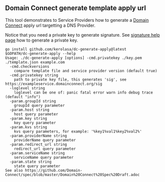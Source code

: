 ## Domain Connect generate template apply url

This tool demonstrates to Service Providers how to generate a
[Domain Connect](https://github.com/Domain-Connect/spec/blob/master/Domain%20Connect%20Spec%20Draft.adoc)
apply url targetting a DNS Provider.

Notice that you need a private key to generate signature.  See
[signature help page](https://exampleservice.domainconnect.org/sig)
how to generate a private key.

```
go install github.com/kerolasa/dc-generate-apply@latest
$GOPATH/dc-generate-apply --help
Usage: ./dc-generate-apply [options] -cmd.privatekey ./key.pem ./template.json example.com
  -cmd.checkversions
	compare template file and service provider version (default true)
  -cmd.privatekey string
	path to private key file, this generates 'sig', see https://exampleservice.domainconnect.org/sig
  -loglevel string
	loglevel can be one of: panic fatal error warn info debug trace (default "info")
  -param.groupId string
	groupId query parameter
  -param.host string
	host query parameter
  -param.key string
	key query parameter
  -param.kvs string
	kvs query parameters, for example: '%key1%val1%key2%val2%'
  -param.providerName string
	providerName query parameter
  -param.redirect_url string
	redirect_url query parameter
  -param.serviceName string
	serviceName query parameter
  -param.state string
	state query parameter
See also https://github.com/Domain-Connect/spec/blob/master/Domain%20Connect%20Spec%20Draft.adoc
```
